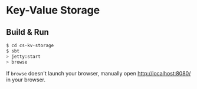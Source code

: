 # Key-Value Storage #

## Build & Run ##

```sh
$ cd cs-kv-storage
$ sbt
> jetty:start
> browse
```

If `browse` doesn't launch your browser, manually open [http://localhost:8080/](http://localhost:8080/) in your browser.
